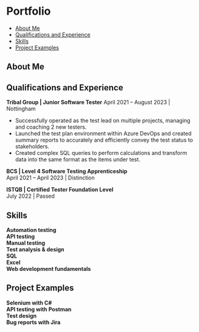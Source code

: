 # Portfolio
- [About Me](#about-me)
- [Qualifications and Experience](#qualifications-and-experience)
- [Skills](#skills)
- [Project Examples](#project-examples)
## About Me

## Qualifications and Experience
**Tribal Group | Junior Software Tester**
April 2021 – August 2023 | Nottingham
- Successfully operated as the test lead on multiple projects, managing and coaching 2 new testers.
- Launched the test plan environment within Azure DevOps and created summary reports to accurately and efficiently convey the test status to stakeholders.
- Created complex SQL queries to perform calculations and transform data into the same format as the items under test.

**BCS | Level 4 Software Testing Apprenticeship**    
April 2021 – April 2023 | Distinction  

**ISTQB | Certified Tester Foundation Level**   
July 2022 | Passed

## Skills 
**Automation testing**   
**API testing**   
**Manual testing**   
**Test analysis & design**   
**SQL**   
**Excel**   
**Web development fundamentals**

## Project Examples
**Selenium with C#**   
**API testing with Postman**   
**Test design**   
**Bug reports with Jira**
